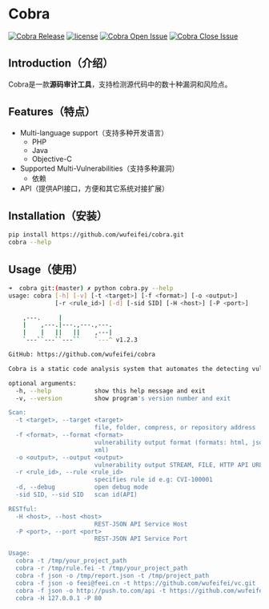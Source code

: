 # Cobra
 [![Cobra Release](https://img.shields.io/github/release/wufeifei/cobra.svg)](https://github.com/wufeifei/cobra/releases)
 [![license](https://img.shields.io/github/license/mashape/apistatus.svg?maxAge=2592000)](https://github.com/wufeifei/cobra/blob/master/LICENSE)
 [![Cobra Open Issue](https://img.shields.io/github/issues-raw/wufeifei/cobra.svg)](https://github.com/wufeifei/cobra/issues)
 [![Cobra Close Issue](https://img.shields.io/github/issues-closed-raw/wufeifei/cobra.svg)](https://github.com/wufeifei/cobra/issues?q=is%3Aissue+is%3Aclosed)

## Introduction（介绍）
Cobra是一款**源码审计工具**，支持检测源代码中的数十种漏洞和风险点。

## Features（特点）
- Multi-language support（支持多种开发语言）
    - PHP
    - Java
    - Objective-C
- Supported Multi-Vulnerabilities（支持多种漏洞）
    - 依赖
- API（提供API接口，方便和其它系统对接扩展）

## Installation（安装）
```bash
pip install https://github.com/wufeifei/cobra.git
cobra --help
```

## Usage（使用）
```bash
➜  cobra git:(master) ✗ python cobra.py --help
usage: cobra [-h] [-v] [-t <target>] [-f <format>] [-o <output>]
             [-r <rule_id>] [-d] [-sid SID] [-H <host>] [-P <port>]

    ,---.     |
    |    ,---.|---.,---.,---.
    |    |   ||   ||    ,---|
    `---``---``---``    `---^ v1.2.3

GitHub: https://github.com/wufeifei/cobra

Cobra is a static code analysis system that automates the detecting vulnerabilities and security issue.

optional arguments:
  -h, --help            show this help message and exit
  -v, --version         show program's version number and exit

Scan:
  -t <target>, --target <target>
                        file, folder, compress, or repository address
  -f <format>, --format <format>
                        vulnerability output format (formats: html, json, csv,
                        xml)
  -o <output>, --output <output>
                        vulnerability output STREAM, FILE, HTTP API URL, MAIL
  -r <rule_id>, --rule <rule_id>
                        specifies rule id e.g: CVI-100001
  -d, --debug           open debug mode
  -sid SID, --sid SID   scan id(API)

RESTful:
  -H <host>, --host <host>
                        REST-JSON API Service Host
  -P <port>, --port <port>
                        REST-JSON API Service Port

Usage:
  cobra -t /tmp/your_project_path
  cobra -r /tmp/rule.fei -t /tmp/your_project_path
  cobra -f json -o /tmp/report.json -t /tmp/project_path
  cobra -f json -o feei@feei.cn -t https://github.com/wufeifei/vc.git
  cobra -f json -o http://push.to.com/api -t https://github.com/wufeifei/vc.git
  cobra -H 127.0.0.1 -P 80
```
